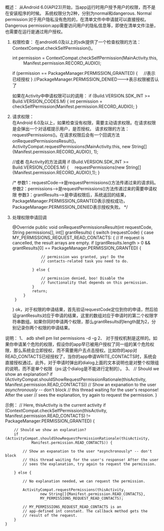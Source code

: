 
概述：
	从Android 6.0(API23)开始，当app运行时用户授予用户的权限，而不是在安装程序的时候。
	系统权限分为2种，分别为normal和dangerous.
		Normal permission:对于用户隐私没有危险的，在清单文件中申请就可以直接授权。
		Dangerous permission:app需要访问用户的隐私信息等，即使在清单文件注册，也需要在运行是通过用户授权。


1. 权限检查：
	在android6.0及以上的sdk提供了一个检查权限的方法：ContextCompat.checkSelfPermission()。

	int permission = ContextCompat.checkSelfPermission(MainActivity.this,
      	  Manifest.permission.RECORD_AUDIO);

	if (permission == PackageManager.PERMISSION_GRANTED) {
    	//表示已经授权
	}
	//PackageManager.PERMISSION_DENIED--->表示权限被否认了

	如果在Activity中申请权限可以的调用：
	if (Build.VERSION.SDK_INT >= Build.VERSION_CODES.M) {
		int permission = checkSelfPermission(Manifest.permission.RECORD_AUDIO);
	}


2. 请求权限：	
	在Android 6.0及以上，如果检查没有权限，需要主动请求权限。在请求权限是会弹出一个对话框提示用户，是否授权。 
	请求权限的方法：requestPermissions()。在请求权限后会有一个回调方法onRequestPermissionsResult()。
		ActivityCompat.requestPermissions(MainActivity.this, new String[]{Manifest.permission.RECORD_AUDIO}, 1);

	//或者 在Activity的方法调用
	if (Build.VERSION.SDK_INT >= Build.VERSION_CODES.M) {
	    requestPermissions(new String[]{Manifest.permission.RECORD_AUDIO},1);
	}

	/*
		参数1：requestCode-->是requestPermissions()方法传递过来的请求码。
		参数2：permissions-->是requestPermissions()方法传递过来的需要申请权限
		参数3：grantResults-->是申请权限后，系统返回的结果，PackageManager.PERMISSION_GRANTED表示授权成功，PackageManager.PERMISSION_DENIED表示授权失败。
	*/


3. 处理权限申请回调

	@Override
	public void onRequestPermissionsResult(int requestCode,
			String permissions[], int[] grantResults) {
		switch (requestCode) {
			case MY_PERMISSIONS_REQUEST_READ_CONTACTS: {
				// If request is cancelled, the result arrays are empty.
				if (grantResults.length > 0
					&& grantResults[0] == PackageManager.PERMISSION_GRANTED) {

					// permission was granted, yay! Do the
					// contacts-related task you need to do.

				} else {

					// permission denied, boo! Disable the
					// functionality that depends on this permission.
				}
				return;
			}
		}
	}
	ok，对于权限的申请结果，首先验证requestCode定位到你的申请，然后验证grantResults对应于申请的结果，这里的数组对应于申请时的第二个权限字符串数组。如果你同时申请两个权限，那么grantResults的length就为2，分别记录你两个权限的申请结果。



说明：
	1、 adb shell pm list permissions -d -g
	2、 对于授权机制是这样的。如果你申请某个危险的权限，假设你的app早已被用户授权了同一组的某个危险权限，那么系统会立即授权，而不需要用户去点击授权。比如你的app对READ_CONTACTS已经授权了，当你的app申请WRITE_CONTACTS时，系统会直接授权通过。此外，对于申请时弹出的dialog上面的文本说明也是对整个权限组的说明，而不是单个权限（ps:这个dialog是不能进行定制的）。
	3、 
	// Should we show an explanation?
	if (ActivityCompat.shouldShowRequestPermissionRationale(thisActivity,
			Manifest.permission.READ_CONTACTS)) 
		// Show an expanation to the user *asynchronously* -- don't block
		// this thread waiting for the user's response! After the user
		// sees the explanation, try again to request the permission.
	}
	
	
示例：
	// Here, thisActivity is the current activity
	if (ContextCompat.checkSelfPermission(thisActivity,
					Manifest.permission.READ_CONTACTS)
			!= PackageManager.PERMISSION_GRANTED) {

		// Should we show an explanation?
		if (ActivityCompat.shouldShowRequestPermissionRationale(thisActivity,
				Manifest.permission.READ_CONTACTS)) {

			// Show an expanation to the user *asynchronously* -- don't block
			// this thread waiting for the user's response! After the user
			// sees the explanation, try again to request the permission.

		} else {

			// No explanation needed, we can request the permission.

			ActivityCompat.requestPermissions(thisActivity,
					new String[]{Manifest.permission.READ_CONTACTS},
					MY_PERMISSIONS_REQUEST_READ_CONTACTS);

			// MY_PERMISSIONS_REQUEST_READ_CONTACTS is an
			// app-defined int constant. The callback method gets the
			// result of the request.
		}
	}
	
	
	
	
